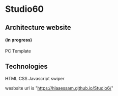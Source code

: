 <h1>Studio60</h1>
<h2> Architecture website </h2> <h4>(in progress)</h4>


PC Template 
<h2>Technologies</h2>
      HTML 
      CSS 
      Javascript 
      swiper


      
wesbsite url is "https://hlaaessam.github.io/Studio6/" 
